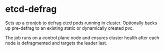 # etcd-defrag

Sets up a cronjob to defrag etcd pods running in cluster. Optionally
backs up pre-defrag to an existing static or dynamically created pvc.

The job runs on a control plane node and ensures cluster health after
each node is defragmented and targets the leader last.

